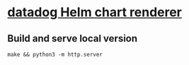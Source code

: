 # [datadog Helm chart renderer](https://l3n41c.github.io/helm-charts-renderer)

## Build and serve local version

```shell
make && python3 -m http.server
```
